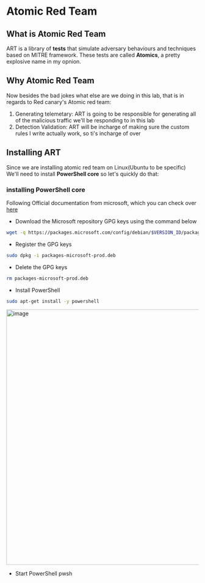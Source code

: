 # Atomic Red Team
## What is Atomic Red Team
ART is a library of **tests** that simulate adversary behaviours and techniques based on MITRE framework. These tests are called **Atomics**, a pretty explosive name in my opnion.

## Why Atomic Red Team
Now besides the bad jokes what else are we doing in this lab, that is in regards to Red canary's Atomic red team: 
1) Generating telemetary: ART is going to be responsible for generating all of the malicious traffic we'll be responding to in this lab
2) Detection Validation: ART will be incharge of making sure the custom rules I write actually work, so ti's incharge of over

## Installing ART
Since we are installing atomic red team on Linux(Ubuntu to be specific) We'll need to install **PowerShell core** so let's quickly do that:

### installing PowerShell core
Following Official documentation from microsoft, which you can check over [here](https://learn.microsoft.com/en-us/powershell/scripting/install/install-debian?view=powershell-7.5)

- Download the Microsoft repository GPG keys using the command below
```bash
wget -q https://packages.microsoft.com/config/debian/$VERSION_ID/packages-microsoft-prod.deb
```
- Register the GPG keys
```bash
sudo dpkg -i packages-microsoft-prod.deb
```
-  Delete the GPG keys
```bash
rm packages-microsoft-prod.deb
```

- Install PowerShell
```bash
sudo apt-get install -y powershell
```
<img width="1357" height="668" alt="image" src="https://github.com/user-attachments/assets/ea12f842-d8f9-4e6b-8623-17a91f4a9d0d" />

- Start PowerShell
pwsh
